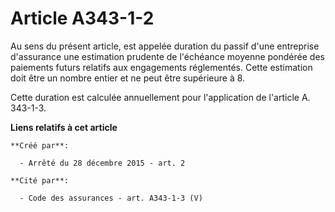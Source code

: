 # Article A343-1-2

Au sens du présent article, est appelée duration du passif d'une entreprise d'assurance une estimation prudente de l'échéance
moyenne pondérée des paiements futurs relatifs aux engagements réglementés. Cette estimation doit être un nombre entier et ne
peut être supérieure à 8. 

Cette duration est calculée annuellement pour l'application de l'article A. 343-1-3.

**Liens relatifs à cet article**

	**Créé par**:

	  - Arrêté du 28 décembre 2015 - art. 2

	**Cité par**:

	  - Code des assurances - art. A343-1-3 (V)
